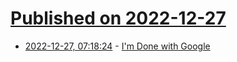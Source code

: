 # [Published on 2022-12-27](index.md)

* [2022-12-27, 07:18:24](https://news.ycombinator.com/item?id=34146126) - [I'm Done with Google](https://deijin.bearblog.dev/im-done-with-google/)
